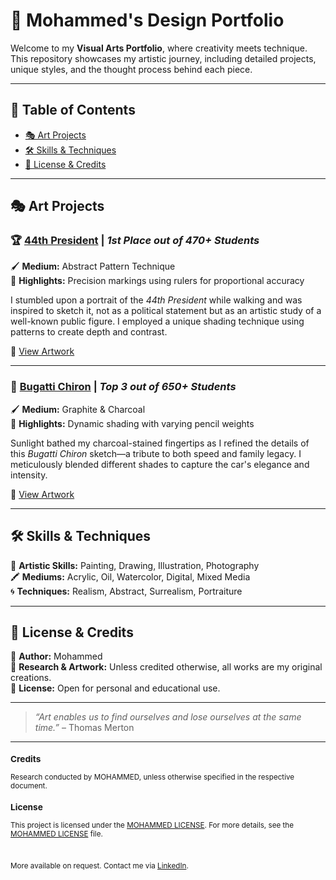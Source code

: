 # 🎨 Mohammed's Design Portfolio  

Welcome to my **Visual Arts Portfolio**, where creativity meets technique. This repository showcases my artistic journey, including detailed projects, unique styles, and the thought process behind each piece.  

---
  
## 📌 Table of Contents  
- [🎭 Art Projects](#-art-projects)  
- [🛠️ Skills & Techniques](#%EF%B8%8F-skills--techniques)  
- [📜 License & Credits](#-license--credits)  

---

## 🎭 Art Projects  

### 🏆 [44th President](#) | *1st Place out of 470+ Students*  
🖌️ **Medium:** Abstract Pattern Technique  
📌 **Highlights:** Precision markings using rulers for proportional accuracy  

I stumbled upon a portrait of the *44th President* while walking and was inspired to sketch it, not as a political statement but as an artistic study of a well-known public figure. I employed a unique shading technique using patterns to create depth and contrast.  

🔗 [View Artwork](https://github.com/tech-moh-logy/Visual-Arts/tree/main/44th)  

---

### 🏁 [Bugatti Chiron](#) | *Top 3 out of 650+ Students*  
🖌️ **Medium:** Graphite & Charcoal  
📌 **Highlights:** Dynamic shading with varying pencil weights  

Sunlight bathed my charcoal-stained fingertips as I refined the details of this *Bugatti Chiron* sketch—a tribute to both speed and family legacy. I meticulously blended different shades to capture the car's elegance and intensity.  

🔗 [View Artwork](https://github.com/tech-moh-logy/Visual-Arts/tree/main/Bugatti)  

---

## 🛠️ Skills & Techniques  

🎨 **Artistic Skills:** Painting, Drawing, Illustration, Photography  
🖍️ **Mediums:** Acrylic, Oil, Watercolor, Digital, Mixed Media  
🌀 **Techniques:** Realism, Abstract, Surrealism, Portraiture  

---

## 📜 License & Credits  

🔹 **Author:** Mohammed  
🔹 **Research & Artwork:** Unless credited otherwise, all works are my original creations.  
🔹 **License:** Open for personal and educational use.  

---

> *“Art enables us to find ourselves and lose ourselves at the same time.”* – Thomas Merton  


---

<sub>
  
  ### Credits
  
  Research conducted by MOHAMMED, unless otherwise specified in the respective document.
  
  ### License
  
  This project is licensed under the [MOHAMMED LICENSE](https://github.com/tech-moh-logy/MOHAMMED-License/blob/main/README.md). For more details, see the [MOHAMMED LICENSE](https://github.com/tech-moh-logy/MOHAMMED-License/blob/main/README.md) file.

  <br>

  More available on request. Contact me via [LinkedIn](https://www.linkedin.com/in/mohtech/).
   
</sub>
